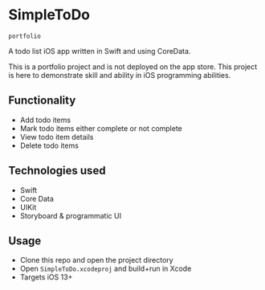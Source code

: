 # SimpleToDo
`portfolio`

A todo list iOS app written in Swift and using CoreData. 

This is a portfolio project and is not deployed on the app store. This project is here to demonstrate skill and ability in iOS programming abilities. 

## Functionality
* Add todo items
* Mark todo items either complete or not complete
* View todo item details
* Delete todo items


## Technologies used
* Swift
* Core Data
* UIKit
* Storyboard & programmatic UI

## Usage
* Clone this repo and open the project directory
* Open `SimpleToDo.xcodeproj` and build+run in Xcode
* Targets iOS 13+ 
